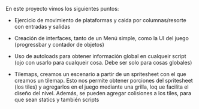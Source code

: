 En este proyecto vimos los siguientes puntos:

- Ejercicio de movimiento de plataformas y caida por columnas/resorte con entradas y salidas

- Creación de interfaces, tanto de un Menú simple, como la UI del juego (progressbar y contador de objetos)

- Uso de autoloads para obtener información global en cualqueir script (ojo con usarlo para cualqueir cosa. Debe ser solo para cosas globales)

- Tilemaps, creamos un escenario a partir de un spritesheet con el que creamos un tilemap. Esto nos permite obtener porciones del spritesheet (los tiles) y agregarlos en el juego mediante una grilla, loq ue facilita el diseño del nivel. Además, se pueden agregar colisiones a los tiles, para que sean statics y también scripts
